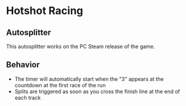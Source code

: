 # Hotshot Racing

## Autosplitter
This autosplitter works on the PC Steam release of the game.

## Behavior
* The timer will automatically start when the "3" appears at the countdown at the first race of the run
* Splits are triggered as soon as you cross the finish line at the end of each track
